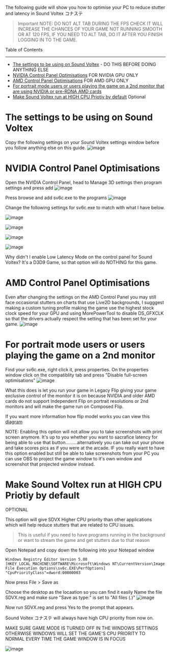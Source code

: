 The following guide will show you how to optimise your PC to reduce stutter and latency in Sound Voltex コナステ

> Important NOTE: DO NOT ALT TAB DURING THE FPS CHECK IT WILL INCREASE THE CHANCES OF YOUR GAME NOT RUNNING SMOOTH OR AT 120 FPS, IF YOU NEED TO ALT TAB, DO IT AFTER YOU FINISH LOGGING IN TO THE GAME.

Table of Contents
_____________________
* [The settings to be using on Sound Voltex](#the-settings-to-be-using-on-sound-voltex) - DO THIS BEFORE DOING ANYTHING ELSE 
* [NVIDIA Control Panel Optimisations](#nvidia-control-panel-optimisations) FOR NVIDIA GPU ONLY
* [AMD Control Panel Optimisations](#amd-control-panel-optimisations) FOR AMD GPU ONLY
* [For portrait mode users or users playing the game on a 2nd monitor that are using NVIDIA or pre-RDNA AMD cards](#for-portrait-mode-users-or-users-playing-the-game-on-a-2nd-monitor-that-are-using-nvidia-or-pre-rdna-amd-cards)
* [Make Sound Voltex run at HIGH CPU Priotiy by default](#make-sound-voltex-run-at-high-cpu-priotiy-by-default) Optional

# The settings to be using on Sound Voltex 
Copy the following settings on your Sound Voltex settings window before you follow anything else on this guide.
![image](https://user-images.githubusercontent.com/16516667/216709579-e852b674-b0f8-459e-a929-765a7e92e2f6.png)


# NVIDIA Control Panel Optimisations 
Open the NVIDIA Control Panel, head to Manage 3D settings then program settings and press add
![image](https://user-images.githubusercontent.com/16516667/216704603-172b3326-8aa6-47a4-a3ab-14636d6cb403.png)

Press browse and add sv6c.exe to the programs
![image](https://user-images.githubusercontent.com/16516667/216705003-1eed657b-b3a5-4572-8ab1-28ab8affbcc6.png)

Change the following settings for sv6c.exe to match with what I have below.

![image](https://user-images.githubusercontent.com/16516667/216705211-0d72245e-77e4-43b3-90ce-52533b455787.png)

![image](https://user-images.githubusercontent.com/16516667/216705241-c0cf8c0a-7815-46b7-9227-ddd7cd4cc89b.png)

![image](https://user-images.githubusercontent.com/16516667/216705335-088333cf-51a5-4327-8066-35ca8033eec3.png)

![image](https://user-images.githubusercontent.com/16516667/216705371-e14ec08e-8e7c-457c-9fc6-3c4ec534a62e.png)

Why didn't I enable Low Latency Mode on the control panel for Sound Voltex? It's a D3D9 Game, so that option will do NOTHING for this game.


# AMD Control Panel Optimisations 
Even after changing the settings on the AMD Control Panel you may still face occasional stutters on charts that use Live2D backgrounds, I sugggest making a custom tuning profile making the game use the highest stock clock speed for your GPU and using MorePowerTool to disable DS_GFXCLK so that the drivers actually respect the setting that has been set for your game.
![image](https://github.com/SakifX9/Rhythm-Game-Optimisations/assets/16516667/33d367e8-175e-46f4-8b1d-bde3855f9659)




# For portrait mode users or users playing the game on a 2nd monitor

Find your sv6c.exe, right click it, press properties. On the properties window click on the compatiblity tab and press "Disable full-screen optimisations"
![image](https://user-images.githubusercontent.com/16516667/216706432-e833acaa-fc13-41d5-83d4-21f2142afd22.png)

What this does is let you run your game in Legacy Flip giving your game exclusive control of the monitor it is on because NVIDIA and older AMD cards do not support Independent Flip on portrait resolutions or 2nd monitors and will make the game run on Composed Flip.

If you want more information how flip model works you can view this [diagram](https://wiki.special-k.info/Presentation_Model#bitblt-d3d11)


NOTE: Enabling this option will not allow you to take screenshots with print screen anymore. It's up to you whether you want to sacrafice latency for being able to use that button.........alternatively you can take out your phone and take scores pics as if you were at the arcade.
IF you really want to  have this option enabled but still be able to take screenshots from your PC you can use OBS to project the game window to it's own window and screenshot that projected window instead. 


# Make Sound Voltex run at HIGH CPU Priotiy by default 

OPTIONAL

This option will give SDVX Higher CPU priority than other applications which will help reduce stutters that are related to CPU issues. 
>This is useful if you need to have programs running in the background or want to stream the game and get stutters due to that reason

Open Notepad and copy down the following into your Notepad window
```
Windows Registry Editor Version 5.00
[HKEY_LOCAL_MACHINE\SOFTWARE\Microsoft\Windows NT\CurrentVersion\Image File Execution Options\sv6c.EXE\PerfOptions] 
"CpuPriorityClass"=dword:00000003
```
Now press File > Save as

Choose the desktop as the locaation so you can find it easily 
Name the file SDVX.reg and make sure "Save as type:" is set to "All files (*.*)"
![image](https://user-images.githubusercontent.com/16516667/216713991-4855c1d5-a9ab-46e4-9260-d1c3b2a9a26c.png)

Now run SDVX.reg and press Yes to the prompt that appears. 

Sound Voltex コナステ will always have high CPU priority from now on.

MAKE SURE GAME MODE IS TURNED OFF IN THE WINDOWS SETTINGS OTHERWISE WINDOWS WILL SET THE GAME'S CPU PRIORITY TO NORMAL EVERY TIME THE GAME WINDOW IS IN FOCUS

![image](https://github.com/SakifX9/Rhythm-Game-Optimisations/assets/16516667/a1c0fc3a-72fc-4fdb-8401-c3f6bf420848)





